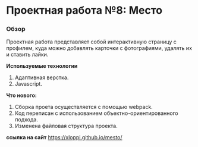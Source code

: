 # Проектная работа №8: Место

### **Обзор**

Проектная работа представляет собой интерактивную страницу с профилем, куда можно добавлять карточки с фотографиями, удалять их и ставить лайки.

**Используемые технологии**

1. Адаптивная верстка.
2. Javascript.

**Что нового:**
1. Сборка проета осуществляется с помощью webpack.
2. Код переписан с использованием объектно-ориентированного подхода.
3. Изменена файловая структура проекта.

**ссылка на сайт**
https://xloppi.github.io/mesto/
